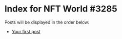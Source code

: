 # Index for NFT World #3285
Posts will be displayed in the order below:

- [Your first post](./001-first.md)

